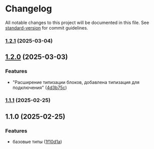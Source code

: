 # Changelog

All notable changes to this project will be documented in this file. See [standard-version](https://github.com/conventional-changelog/standard-version) for commit guidelines.

### [1.2.1](https://github.com/Infomaximum/integration-sdk/compare/v1.2.0...v1.2.1) (2025-03-04)

## [1.2.0](https://github.com/Infomaximum/integration-sdk/compare/v1.1.1...v1.2.0) (2025-03-03)


### Features

* "Расширение типизации блоков, добавлена типизация для подключения" ([4d3b75c](https://github.com/Infomaximum/integration-sdk/commit/4d3b75c9c14c6f129ef7262a52119f01d7b50917))

### [1.1.1](https://github.com/Infomaximum/integration-sdk/compare/v1.1.0...v1.1.1) (2025-02-25)

## 1.1.0 (2025-02-25)


### Features

* базовые типы ([1f10d1a](https://github.com/Infomaximum/integration-sdk/commit/1f10d1ac346119d0733c86f1be3b3177f190c548))
